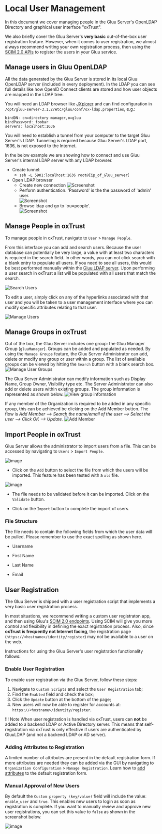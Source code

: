 # Local User Management
In this document we cover managing people in the Gluu Server's OpenLDAP Directory and graphical user interface "oxTrust".

We also briefly cover the Gluu Server's **very basic** out-of-the-box user registration feature. However, when it comes to user registration, we almost always recommend writing your own registration process, then using the [SCIM 2.0 APIs](./scim2.md) to register the users in your Gluu service. 

## Manage users in Gluu OpenLDAP
All the data generated by the Gluu Server is stored in its local Gluu OpenLDAP server (included in every deployment). In the LDAP you can see full details like how OpenID Connect clients are stored and how user objects are mapped in the LDAP tree.

You will need an LDAP browser like [JXplorer](http://jxplorer.org/) and can find configuration in `/opt/gluu-server-3.1.2/etc/gluu/conf/ox-ldap.properties`, e.g.:

```
bindDN: cn=directory manager,o=gluu
bindPassword: foobar
servers: localhost:1636
```

You will need to establish a tunnel from your computer to the target Gluu Server's LDAP. Tunneling is required because Gluu Server's LDAP port, 1636, is not exposed to the Internet.

In the below example we are showing how to connect and use Gluu Server's internal LDAP server with any LDAP browser. 

 - Create tunnel:   
   - `ssh -L 5901:localhost:1636 root@[ip_of_Gluu_server]`
 - Open LDAP browser        
   - Create new connection 
![Screenshot](../img/users/user_management_ldap_browser_create_new_connection.png)       
   - Perform authentication. 'Password' is the the password of 'admin' user.  
![Screenshot](../img/users/user_management_ldap_browser_authentication_ldap.png)        
   - Browse ldap and go to 'ou=people'.           
![Screenshot](../img/users/user_management_ldap_browser_user_info.png)            


## Manage People in oxTrust
To manage people in oxTrust, navigate to `User` > `Manage People`.

From this interface you can add and search users. Because the user database can potentially be very large, a value with at least two characters is required in the search field. In other words, you can not click search with a blank entry to populate all users. If you need to see all users, this would be best performed manually within the [Gluu LDAP server](#manage-users-in-gluu-ldap). Upon performing a user search in oxTrust a list will be populated with all users that match the search.

![Search Users](../img/admin-guide/user/admin_users_searchadmin.png)

To edit a user, simply click on any of the hyperlinks associated with
that user and you will be taken to a user management interface where you
can modify specific attributes relating to that user.

![Manage Users](../img/admin-guide/user/admin_users_edituser.png)

## Manage Groups in oxTrust
Out of the box, the Gluu Server includes one group: the Gluu Manager
Group (`gluuManager`). Groups can be added and populated as
needed. By using the `Manage Groups` feature, the Gluu Server
Administrator can add, delete or modify any group or user within a
group. The list of available groups can be viewed by hitting the
`Search` button with a blank search box.
![Manage User Groups](../img/admin-guide/user/admin_users_managegroups.png)

The Gluu Server Administrator can modify information such as Display
Name, Group Owner, Visibility type etc. The Server Administrator can
also add or delete users within existing groups. The group information
is represented as shown below.
![View group information](../img/admin-guide/user/admin_users_groupinfo.png)

If any member of the Organization is required to be added in any
specific group, this can be achieved be clicking on the Add Member
button. The flow is _Add Member --> Search the name/email of the user
--> Select the user --> Click OK --> Update._
![Add Member](../img/admin-guide/user/admin_users_addmember.png)

## Import People in oxTrust
Gluu Server allows the administrator to import users from a file. 
This can be accessed by navigating to `Users` > `Import People`.

![image](../img/admin-guide/user/import-people_add.png)

* Click on the `Add` button to select the file from which the users will be imported. 
This feature has been tested with a `xls` file.

![image](../img/admin-guide/user/import-people_validate.png)

* The file needs to be validated before it can be imported. Click on the `Validate` button.

* Click on the `Import` button to complete the import of users.

### File Structure

The file needs to contain the following fields from which the user data will be pulled. 
Please remember to use the exact spelling as shown here.

* Username

* First Name

* Last Name

* Email
 
   
## User Registration 
The Gluu Server is shipped with a user registration script that implements a very basic user registration process. 

In most situations, we recommend writing a custom user registraton app, and then using Gluu's [SCIM 2.0 endpoints](./scim2.md#supporting-a-user-registration-process-with-scim). Using SCIM will give you more control and flexibility in defining the exact registration process. Also, since **oxTrust is frequently not Internet facing**, the registration page (`https://<hostname>/identity/register`) may not be available to a user on the web.        

Instructions for using the Gluu Server's user registration functionality follows: 

### Enable User Registration
To enable user registration via the Gluu Server, follow these steps:

1. Navigate to `Custom Scripts` and select the `User Registration` tab;   
2. Find the `Enabled` field and check the box;     
3. Click the `Update` button at the bottom of the page;      
4. New users will now be able to register for accounts at: `https://<hostname>/identity/register`.  

!!! Note 
    When user registration is handled via oxTrust, users can **not** be added to a backend LDAP or Active Directory server. This means that self-registration via oxTrust is only effective if users are authenticated by GluuLDAP (and not a backend LDAP or AD server).

### Adding Attributes to Registration
A limited number of attributes are present in the default registration form. If more attributes are needed they can be added via the GUI by navigating to `Organization Configuration` > `Manage Registration`. Learn how to [add attributes](../admin-guide/oxtrust-ui.md#manage-registration) to the default registration form. 

### Manual Approval of New Users
By default the `Custom property (key/value)` field will include the value: `enable_user` and `true`. This enables new users to login as soon as registration is complete. If you want to manually review and approve new user registrations, you can set this value to `false` as shown in the screenshot below.

![image](../img/admin-guide/user/config-manage-script_enable.png)
